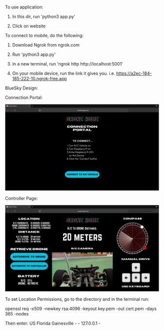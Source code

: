 To use application:

1. In this dir, run 'python3 app.py'

2. Click on website


To connect to mobile, do the following:

1. Download Ngrok from ngrok.com

2. Run 'python3 app.py'

3. In a new terminal, run 'ngrok http http://localhost:5001'

4. On your mobile device, run the link it gives you.
    i.e. https://a2ec-184-185-222-10.ngrok-free.app






BlueSky Design:

Connection Portal:

![Connection Portal](./static/images/connect.png)

Controller Page:

![Controller Page](./static/images/mainpage.png)

To set Location Permissions, go to the directory and in the terminal run:

openssl req -x509 -newkey rsa:4096 -keyout key.pem -out cert.pem -days 365 -nodes

Then enter: US Florida Gainesville - - 127.0.0.1 -
